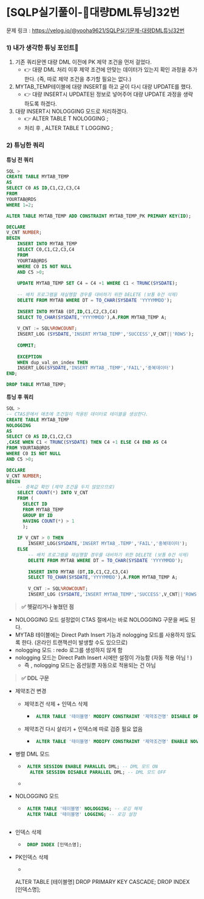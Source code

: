 # \[SQLP실기풀이-대량DML튜닝]32번

문제 링크 : https://velog.io/@yooha9621/SQLP실기문제-대량DML튜닝32번

### 1) 내가 생각한 튜닝 포인트🤔

1. 기존 쿼리문엔 대량 DML 이전에 PK 제약 조건을 먼저 걸었다.
   * 👉 대량 DML 처리 이후 제약 조건에 안맞는 데이터가 있는지 확인 과정을 추가한다. (즉, 따로 제약 조건을 추가할 필요는 없다.)
2. MYTAB\_TEMP테이블에 대량 INSERT를 하고 굳이 다시 대량 UPDATE를 했다.
   * 👉 대량 INSERT시 UPDATE된 정보로 넣어주어 대량 UPDATE 과정을 생략하도록 하겠다.
3. 대량 INSERT시 NOLOGGING 모드로 처리하겠다.
   * 👉 ALTER TABLE T NOLOGGING ;
   * 처리 후 , ALTER TABLE T LOGGING ;

### 2) 튜닝한 쿼리

**튜닝 전 쿼리**

```sql
SQL >
CREATE TABLE MYTAB_TEMP
AS
SELECT C0 AS ID,C1,C2,C3,C4
FROM
YOURTAB@RDS
WHERE 1=2;

ALTER TABLE MYTAB_TEMP ADD CONSTRAINT MYTAB_TEMP_PK PRIMARY KEY(ID);

DECLARE
V_CNT NUMBER;
BEGIN
	INSERT INTO MYTAB_TEMP
	SELECT C0,C1,C2,C3,C4
	FROM
	YOURTAB@RDS
	WHERE C0 IS NOT NULL
	AND C5 >0;
    
	UPDATE MYTAB_TEMP SET C4 = C4 +1 WHERE C1 < TRUNC(SYSDATE);
    
	-- 배치 프로그램을 재실행할 경우를 대비하기 위한 DELETE (보통 0건 삭제)
	DELETE FROM MYTAB WHERE DT = TO_CHAR(SYSDATE 'YYYYMMDD');
    
	INSERT INTO MYTAB (DT,ID,C1,C2,C3,C4)
	SELECT TO_CHAR(SYSDATE,'YYYYMMDD'),A.FROM MYTAB_TEMP A;
    
	V_CNT := SQL%ROWCOUNT;
	INSERT_LOG (SYSDATE,'INSERT MYTAB_TEMP','SUCCESS',V_CNT||'ROWS');
    
	COMMIT;
    
    EXCEPTION
    WHEN dup_val_on_index THEN
    INSERT_LOG(SYSDATE,'INSERT MYTAB_.TEMP','FAIL','중복데이터')
END;

DROP TABLE MYTAB_TEMP;
```

**튜닝 후 쿼리**

```sql
SQL >
-- CTAS문에서 애초에 조건절이 적용된 데이터로 테이블을 생성한다.
CREATE TABLE MYTAB_TEMP
NOLOGGING
AS
SELECT C0 AS ID,C1,C2,C3
,CASE WHEN C1 < TRUNC(SYSDATE) THEN C4 +1 ELSE C4 END AS C4
FROM YOURTAB@RDS
WHERE C0 IS NOT NULL
AND C5 >0;

DECLARE
V_CNT NUMBER;
BEGIN
    -- 중복값 확인 (제약 조건을 두지 않았으므로)
    SELECT COUNT(*) INTO V_CNT
    FROM (
      SELECT ID
      FROM MYTAB_TEMP
      GROUP BY ID
      HAVING COUNT(*) > 1
      );
    
    IF V_CNT > 0 THEN 
    	INSERT_LOG(SYSDATE,'INSERT MYTAB_.TEMP','FAIL','중복데이터');
    ELSE
    	-- 배치 프로그램을 재실행할 경우를 대비하기 위한 DELETE (보통 0건 삭제)
		DELETE FROM MYTAB WHERE DT = TO_CHAR(SYSDATE 'YYYYMMDD');
        
        INSERT INTO MYTAB (DT,ID,C1,C2,C3,C4)
		SELECT TO_CHAR(SYSDATE,'YYYYMMDD'),A.FROM MYTAB_TEMP A;
    
        V_CNT := SQL%ROWCOUNT;
        INSERT_LOG (SYSDATE,'INSERT MYTAB_TEMP','SUCCESS',V_CNT||'ROWS');
```

> **✅ 헷갈리거나 놓쳤던 점**

* NOLOGGING 모드 설정없이 CTAS 절에서는 바로 NOLOGGING 구문을 써도 된다.
* MYTAB 테이블에는 Direct Path Insert 기능과 nologging 모드를 사용하지 않도록 한다. (온라인 트랜잭션이 발생할 수도 있으므로)
* nologging 모드 : redo 로그를 생성하지 않게 함
* nologging 모드는 Direct Path Insert 시에만 설정이 가능함 (자동 적용 아님 ! )
  * 즉 , nologging 모드는 옵션일뿐 자동으로 적용되는 건 아님

> **✅ DDL 구문**

* 제약조건 변경
  * 제약조건 삭제 + 인덱스 삭제
    * ```sql
       ALTER TABLE '테이블명' MODIFY CONSTRAINT '제약조건명' DISABLE DROP INDEX;
      ```
  * 제약조건 다시 살리기 + 인덱스에 따로 검증 필요 없음
    * ```sql
       ALTER TABLE '테이블명' MODIFY CONSTRAINT '제약조건명' ENABLE NOVALIDATE;
      ```
* 병렬 DML 모드
  * ```sql
     ALTER SESSION ENABLE PARALLEL DML; -- DML 모드 ON
      ALTER SESSION DISABLE PARALLEL DML; -- DML 모드 OFF
    ```
  *
*   NOLOGGING 모드

    * ```sql
       ALTER TABLE '테이블명' NOLOGGING; -- 로깅 해제
       ALTER TABLE '테이블명' LOGGING; -- 로깅 설정
      ```

    ```
    ```
* 인덱스 삭제
  * ```sql
     DROP INDEX [인덱스명];
    ```
*   PK인덱스 삭제

    * ```sql
      ```

    ALTER TABLE \[테이블명] DROP PRIMARY KEY CASCADE; DROP INDEX \[인덱스명];

    ```
    ```
